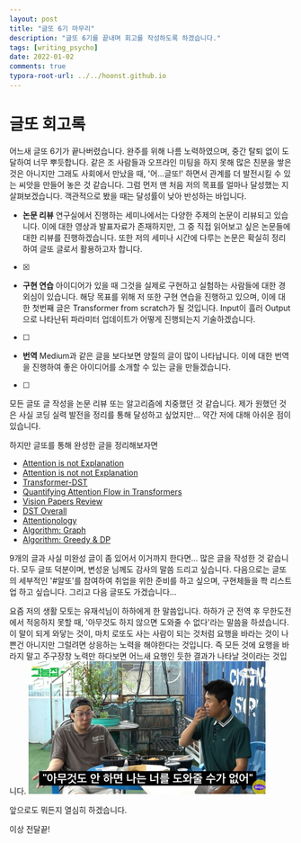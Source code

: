 ```yaml
---
layout: post
title: "글또 6기 마무리"
description: "글또 6기를 끝내며 회고를 작성하도록 하겠습니다."
tags: [writing_psycho]
date: 2022-01-02
comments: true
typora-root-url: ../../hoonst.github.io
---
```

# 글또 회고록
어느새 글또 6기가 끝나버렸습니다. 완주를 위해 나름 노력하였으며, 중간 탈퇴 없이 도달하여 너무 뿌듯합니다. 같은 조 사람들과 오프라인 미팅을 하지 못해 많은 친분을 쌓은 것은 아니지만 그래도 사회에서 만났을 때, '어...글또!' 하면서 관계를 더 발전시킬 수 있는 씨앗을 만들어 놓은 것 같습니다. 
그럼 먼저 맨 처음 저의 목표를 얼마나 달성했는 지 살펴보겠습니다. 객관적으로 봤을 때는 달성률이 낮아 반성하는 바입니다. 

* **논문 리뷰** 
  연구실에서 진행하는 세미나에서는 다양한 주제의 논문이 리뷰되고 있습니다. 이에 대한 영상과 발표자료가 존재하지만, 그 중 직접 읽어보고 싶은 논문들에 대한 리뷰를 진행하겠습니다. 또한 저의 세미나 시간에 다루는 논문은 확실히 정리하여 글또 글로서 활용하고자 합니다.
- [x]
* **구현 연습**
  아이디어가 있을 때 그것을 실제로 구현하고 실험하는 사람들에 대한 경외심이 있습니다. 해당 목표를 위해 저 또한 구현 연습을 진행하고 있으며, 이에 대한 첫번째 글은 Transformer from scratch가 될 것입니다. Input이 흘러 Output으로 나타난뒤 파라미터 업데이트가 어떻게 진행되는지 기술하겠습니다.
- [ ]
* **번역**
  Medium과 같은 글을 보다보면 양질의 글이 많이 나타납니다. 이에 대한 번역을 진행하여 좋은 아이디어를 소개할 수 있는 글을 만들겠습니다.
- [ ]
모든 글또 글 작성을 논문 리뷰 또는 알고리즘에 치중했던 것 같습니다. 제가 원했던 것은 사실 코딩 실력 발전을 정리를 통해 달성하고 싶었지만... 약간 저에 대해 아쉬운 점이 있습니다. 

하지만 글또를 통해 완성한 글을 정리해보자면
* [Attention is not Explanation](https://hoonst.github.io/2021/08/15/Attention-is-not-explanation/)
* [Attention is not not Explanation](https://hoonst.github.io/2021/08/26/Attention-is-not-not-explanation/)
* [Transformer-DST](https://hoonst.github.io/2021/09/20/Transformer-DST/)
* [Quantifying Attention Flow in Transformers](https://hoonst.github.io/2021/10/10/Quantifying-Attention-Flow-in-Transformers/)
* [Vision Papers Review](https://hoonst.github.io/2021/10/24/Vision/)
* [DST Overall](https://hoonst.github.io/2021/11/21/DST-Overall/)
* [Attentionology](https://hoonst.github.io/2021/12/01/Attention-Compilation/)
* [Algorithm: Graph](https://hoonst.github.io/2021/12/19/Algorithm-Graph/)
* [Algorithm: Greedy & DP](https://hoonst.github.io/2022/01/02/Algorithm-Greedy-DP/)  

9개의 글과 사실 미완성 글이 좀 있어서 이거까지 한다면... 많은 글을 작성한 것 같습니다. 모두 글또 덕분이며, 변성윤 님께도 감사의 말씀 드리고 싶습니다. 다음으로는 글또의 세부적인 '#알또'를 참여하여 취업을 위한 준비를 하고 싶으며, 구현체들을 쫙 리스트업 하고 싶습니다. 그리고 다음 글또도 가겠습니다...

요즘 저의 생활 모토는 유재석님이 하하에게 한 말씀입니다. 하하가 군 전역 후 무한도전에서 적응하지 못할 때, '아무것도 하지 않으면 도와줄 수 없다'라는 말씀을 하셨습니다. 이 말이 되게 와닿는 것이, 마치 로또도 사는 사람이 되는 것처럼 요행을 바라는 것이 나쁜건 아니지만 그럴려면 상응하는 노력을 해야한다는 것입니다. 즉 모든 것에 요행을 바라지 말고 주구장창 노력만 하다보면 어느새 요행인 듯한 결과가 나타날 것이라는 것입니다. 
<img src="/assets/2022-01-02-Writing-psycho-ending.assets/nothing_no_help.jpeg" alt="image-20211121142822003" style="zoom:67%;" />

앞으로도 뭐든지 열심히 하겠습니다. 

이상 전달끝!